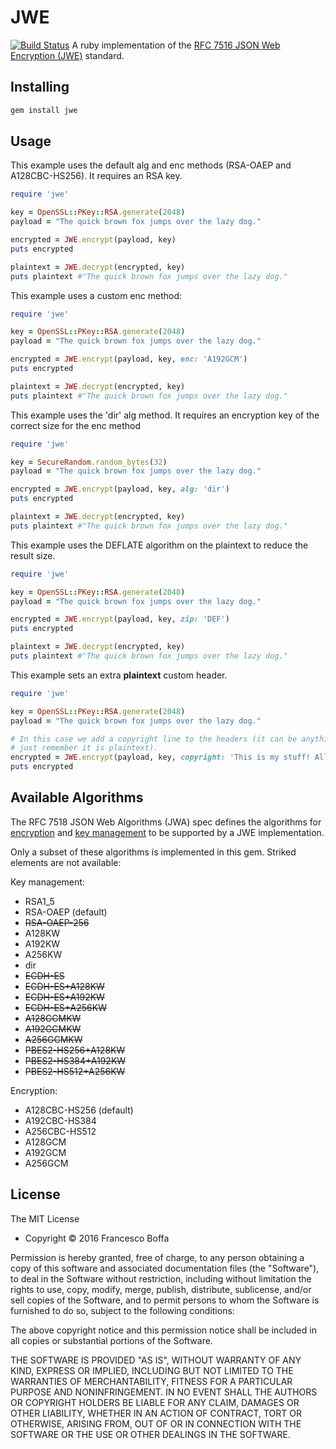 # JWE

[![Build Status](https://github.com/jwt/ruby-jwe/workflows/test/badge.svg?branch=main)](https://github.com/jwt/ruby-jwe/actions)
A ruby implementation of the [RFC 7516 JSON Web Encryption (JWE)](https://tools.ietf.org/html/rfc7516) standard.

## Installing

```bash
gem install jwe
```
## Usage

This example uses the default alg and enc methods (RSA-OAEP and A128CBC-HS256). It requires an RSA key.

```ruby
require 'jwe'

key = OpenSSL::PKey::RSA.generate(2048)
payload = "The quick brown fox jumps over the lazy dog."

encrypted = JWE.encrypt(payload, key)
puts encrypted

plaintext = JWE.decrypt(encrypted, key)
puts plaintext #"The quick brown fox jumps over the lazy dog."
```

This example uses a custom enc method:

```ruby
require 'jwe'

key = OpenSSL::PKey::RSA.generate(2048)
payload = "The quick brown fox jumps over the lazy dog."

encrypted = JWE.encrypt(payload, key, enc: 'A192GCM')
puts encrypted

plaintext = JWE.decrypt(encrypted, key)
puts plaintext #"The quick brown fox jumps over the lazy dog."
```

This example uses the 'dir' alg method. It requires an encryption key of the correct size for the enc method

```ruby
require 'jwe'

key = SecureRandom.random_bytes(32)
payload = "The quick brown fox jumps over the lazy dog."

encrypted = JWE.encrypt(payload, key, alg: 'dir')
puts encrypted

plaintext = JWE.decrypt(encrypted, key)
puts plaintext #"The quick brown fox jumps over the lazy dog."
```

This example uses the DEFLATE algorithm on the plaintext to reduce the result size.

```ruby
require 'jwe'

key = OpenSSL::PKey::RSA.generate(2048)
payload = "The quick brown fox jumps over the lazy dog."

encrypted = JWE.encrypt(payload, key, zip: 'DEF')
puts encrypted

plaintext = JWE.decrypt(encrypted, key)
puts plaintext #"The quick brown fox jumps over the lazy dog."
```

This example sets an extra **plaintext** custom header.

```ruby
require 'jwe'

key = OpenSSL::PKey::RSA.generate(2048)
payload = "The quick brown fox jumps over the lazy dog."

# In this case we add a copyright line to the headers (it can be anything you like
# just remember it is plaintext).
encrypted = JWE.encrypt(payload, key, copyright: 'This is my stuff! All rights reserved')
puts encrypted
```

## Available Algorithms

The RFC 7518 JSON Web Algorithms (JWA) spec defines the algorithms for [encryption](https://tools.ietf.org/html/rfc7518#section-5.1)
 and [key management](https://tools.ietf.org/html/rfc7518#section-4.1) to be supported by a JWE implementation.

Only a subset of these algorithms is implemented in this gem. Striked elements are not available:

Key management:
* RSA1_5
* RSA-OAEP (default)
* ~~RSA-OAEP-256~~
* A128KW
* A192KW
* A256KW
* dir
* ~~ECDH-ES~~
* ~~ECDH-ES+A128KW~~
* ~~ECDH-ES+A192KW~~
* ~~ECDH-ES+A256KW~~
* ~~A128GCMKW~~
* ~~A192GCMKW~~
* ~~A256GCMKW~~
* ~~PBES2-HS256+A128KW~~
* ~~PBES2-HS384+A192KW~~
* ~~PBES2-HS512+A256KW~~

Encryption:
* A128CBC-HS256 (default)
* A192CBC-HS384
* A256CBC-HS512
* A128GCM
* A192GCM
* A256GCM

## License

The MIT License

* Copyright © 2016 Francesco Boffa

Permission is hereby granted, free of charge, to any person obtaining
a copy of this software and associated documentation files (the
"Software"), to deal in the Software without restriction, including
without limitation the rights to use, copy, modify, merge, publish,
distribute, sublicense, and/or sell copies of the Software, and to
permit persons to whom the Software is furnished to do so, subject to
the following conditions:

The above copyright notice and this permission notice shall be
included in all copies or substantial portions of the Software.

THE SOFTWARE IS PROVIDED "AS IS", WITHOUT WARRANTY OF ANY KIND,
EXPRESS OR IMPLIED, INCLUDING BUT NOT LIMITED TO THE WARRANTIES OF
MERCHANTABILITY, FITNESS FOR A PARTICULAR PURPOSE AND NONINFRINGEMENT.
IN NO EVENT SHALL THE AUTHORS OR COPYRIGHT HOLDERS BE LIABLE FOR ANY
CLAIM, DAMAGES OR OTHER LIABILITY, WHETHER IN AN ACTION OF CONTRACT,
TORT OR OTHERWISE, ARISING FROM, OUT OF OR IN CONNECTION WITH THE
SOFTWARE OR THE USE OR OTHER DEALINGS IN THE SOFTWARE.
